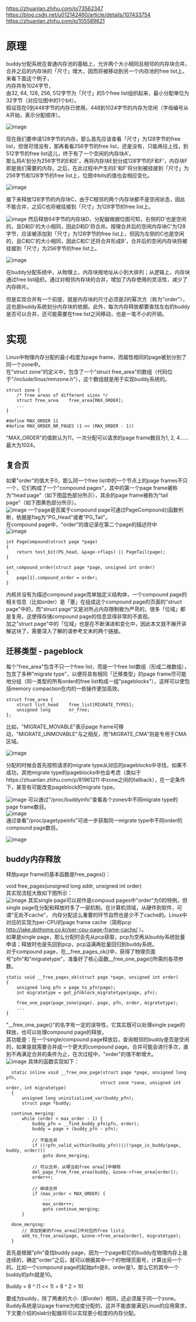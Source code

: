 https://zhuanlan.zhihu.com/p/73562347  
https://blog.csdn.net/u012142460/article/details/107433754    
https://zhuanlan.zhihu.com/p/105589621
# 原理 #   
buddy分配系统在普通内存池的基础上，允许两个大小相同且相邻的内存块合并，合并之后的内存块的「尺寸」增大，因而将被移动到另一个内存池的free list上。  
来看下面这个例子，  
内存共有1024字节，  
由32, 64, 128, 256, 512字节为「尺寸」的5个free list组织起来，最小分配单位为32字节（对应位图中的1个bit）。  
假设现在0到448字节的内存已使用，448到1024字节的内存为空闲（字母编号从A开始，表示分配顺序）。     

![image](https://user-images.githubusercontent.com/20179983/132301800-d39526d4-2e3e-43a5-a649-0438fe159168.png)


现在我们要申请128字节的内存，那么首先应该查看「尺寸」为128字节的free list，但很可惜没有，那再看看256字节的free list，还是没有，只能再往上找，到512字节的free list这儿，终于有了一个空闲的内存块A'。  
那么将A'划分为256字节的E和E'，再将内存块E划分成128字节的F和F'，内存块F即是我们需要的内存。之后，在此过程中产生的E'和F'将分别被挂接到「尺寸」为256字节和128字节的free list上，位图中bits的值也会相应变化。  

![image](https://user-images.githubusercontent.com/20179983/132301970-1adb5392-5fe4-40e3-a2d9-e7b9ede32756.png)

接下来释放128字节的内存块C，由于C相邻的两个内存块都不是空闲状态，因此不能合并，之后C也将被挂接到「尺寸」为128字节的free list上。  

![image](https://user-images.githubusercontent.com/20179983/132302017-de5a5e43-de68-4165-942a-247847c4be3a.png)
然后释放64字节的内存块D，分配器根据位图可知，右侧的D'也是空闲的，且D和D'的大小相同，因此D和D'将合并。按理合并后的空闲内存块C'为128字节，应该被添加到「尺寸」为128字节的free list上，但因为左侧的C也是空闲的，且C和C'的大小相同，因此C和C'还将合并形成B'，合并后的空闲内存块将被挂接到「尺寸」为256字节的free list上。  

![image](https://user-images.githubusercontent.com/20179983/132302076-b8d2ff07-1778-4a01-9a4b-d5588fe4ae50.png)

在buddy分配系统中，从物理上，内存块按地址从小到大排列；从逻辑上，内存块通过free list组织。通过对相邻内存块的合并，增加了内存使用的灵活性，减少了内存碎片。  

但是实现合并有一个前提，就是内存块的尺寸必须是2的幂次方（称为"order"），这也是buddy系统划分内存块的依据。此外，每次内存释放都要查找左右的buddy是否可以合并，还可能需要在free list之间移动，也是一笔不小的开销。  

# 实现 #  
Linux中物理内存分配的最小粒度为page frame，而属性相同的page被划分到了同一个zone中。  
在"struct zone"的定义中，包含了一个"struct free_area"的数组（代码位于"/include/linux/mmzone.h"），这个数组就是用于实现buddy系统的。  

    struct zone {
        /* free areas of different sizes */
        struct free_area    free_area[MAX_ORDER];
        ...
    }

    #define MAX_ORDER 11
    #define MAX_ORDER_NR_PAGES (1 << (MAX_ORDER - 1))
    
"MAX_ORDER"的值默认为11，一次分配可以请求的page frame数目为1, 2, 4……最大为1024。  

## 复合页 ##  
如果"order"的值大于0，那么同一个free list中的一个节点上的page frames不只一个，它们构成了一个"compound pages"，其中的第一个page frame被称为"head page"（如下图蓝色部分所示），其余的page frame被称为"tail page"（如下图黄色部分所示）。  
![image](https://user-images.githubusercontent.com/20179983/132304791-f90935d8-a46f-4276-9526-21e149116068.png)
一个page是否属于compound page可通过PageCompound()函数判断，依据是flag为"PG_Head"或者"PG_Tail"。  
在compound page中，"order"的值记录在第二个page的描述符中    
![image](https://user-images.githubusercontent.com/20179983/132309584-b8aa4d72-962c-4078-82d0-a0a67cc5a414.png)


    int PageCompound(struct page *page)
    {
        return test_bit(PG_head, &page->flags) || PageTail(page);
    }

    set_compound_order(struct page *page, unsigned int order)
    {
        page[1].compound_order = order;
    }

内核并没有为描述compound page而单独定义结构体，一个compound page的相关信息（比如order）是「塞」在组成这个compound page的页面的"struct page"中的，而"struct page"又是对所占内存限制极为严苛的，很多「位域」都是复用，这使得存储compound page的信息显得非常的不直观。  
加之"struct page"中的「位域」也是在不断演进和变化中，因此本文就不展开讲解这块了，需要深入了解的请参考文末的两个链接。  

## 迁移类型 - pageblock ##  
每个"free_area"包含不只一个free list，而是一个free list数组（形成二维数组），包含了多种"migrate type"，以便将具有相同「迁移类型」的page frame尽可能地分组（同一类型的所有order的free list构成一组"pageblocks"），这样可以使包括memory compaction在内的一些操作更加高效。  

    struct free_area {
        struct list_head    free_list[MIGRATE_TYPES];
        unsigned long       nr_free;
    };

比如，"MIGRATE_MOVABLE"表示page frame可移动，"MIGRATE_UNMOVABLE"与之相反，而"MIGRATE_CMA"则是专用于CMA区域。  

![image](https://user-images.githubusercontent.com/20179983/132310019-c84b65e4-4f73-4a5b-88f8-2eaa12bd8427.png)

分配的时候会首先按照请求的migrate type从对应的pageblocks中寻找，如果不成功，其他migrate type的pageblocks中也会考虑（类似于https://zhuanlan.zhihu.com/p/81961211 中zone之间的fallback），在一定条件下，甚至有可能改变pageblock的migrate type。   

![image](https://user-images.githubusercontent.com/20179983/132310191-9babac89-dc5d-4ab2-8fff-61a432b5ae0c.png)
可以通过"/proc/buddyinfo"查看各个zones中不同migrate type的page frame数目。    
![image](https://user-images.githubusercontent.com/20179983/132310228-7a7f4ad6-81a3-41da-98cf-19be0f4fd3da.png)  
通过查看"/proc/pagetypeinfo"可进一步获取同一migrate type中不同order的compound page数目。  

![image](https://user-images.githubusercontent.com/20179983/132310270-d4e92f25-f8a2-407f-ae45-e54a89c82ae6.png)

## buddy内存释放 ##  
释放page frame的基本函数是free_pages()：  

void free_pages(unsigned long addr, unsigned int order)  
其实现流程大致如下图所示：  
![image](https://user-images.githubusercontent.com/20179983/132310416-2609ae5d-ebf3-430a-9f90-e1d2ceedd6ab.png)
其实single page可以视作是compoud pages中"order"为0的特例，但single page在分配和释放时多了一层机制。在计算机领域，从硬件到软件，可谓“无处不cache”，  内存分配这么重要的环节自然也是少不了cache的。Linux中对应的实现为per-CPU的page frame cache（简称pcp http://jake.dothome.co.kr/per-cpu-page-frame-cache/ ）。   
如果是single page，那么分配时会先从pcp获取，pcp为空再从buddy系统批量申请；释放时也是先回到pcp，pcp溢满再批量回归到buddy系统。  
对于compound page，在__free_pages_ok()中，获得了物理页面号"pfn"和"migratetype"，准备好了核心函数__free_one_page()所需的各项参数。  

    static void __free_pages_ok(struct page *page, unsigned int order)
    {
        unsigned long pfn = page_to_pfn(page);
        int migratetype = get_pfnblock_migratetype(page, pfn);

        free_one_page(page_zone(page), page, pfn, order, migratetype);
        ...
    }
  
"\_\_free_one_page()"的名字有一定的误导性，它其实既可以处理single page的释放，也可以处理compound page的释放，  
其功能是：在一个single/compound page释放后，查询相邻的buddy是否是空闲的，如果是就需要合并成一个更大的compound page。合并可能会进行多次，直到不再满足合并的条件为止，在次过程中，"order"的值不断增大。  
![image](https://user-images.githubusercontent.com/20179983/132311061-381dec63-57c1-4fa8-bcd9-e7e77456a314.png)
具体的函数实现如下：  

      static inline void __free_one_page(struct page *page, unsigned long pfn,
                                        struct zone *zone, unsigned int order, int migratetype)
      {
          unsigned long uninitialized_var(buddy_pfn);
          struct page *buddy;

      continue_merging:
          while (order < max_order - 1) {
              buddy_pfn = __find_buddy_pfn(pfn, order);
              buddy = page + (buddy_pfn - pfn);

              // 不能合并
              if ((!pfn_valid_within(buddy_pfn))||(!page_is_buddy(page, buddy, order)))
                  goto done_merging;

              // 可以合并，从哪当前free area[]中移除
              del_page_from_free_area(buddy, &zone->free_area[order]);
              order++;

              // 继续合并
              if (max_order < MAX_ORDER) {
                  ...
                  max_order++;
                  goto continue_merging;
          }

      done_merging:
          // 添加到新的free_area[]中对应的free list上
          add_to_free_area(page, &zone->free_area[order], migratetype);
      }

首先是根据"pfn"查找buddy page，因为一个page和它的buddy在物理内存上是连续的，确定"order"之后，就可以根据其中一个的物理页面号，计算出另一个的。比如一个compound page的起始pfn是8，order是1，那么它的其中一个buddy的pfn就是10。  

  Buddy = 8 ^ (1 << 1) = 8 ^ 2 = 10  
  
要成为buddy，除了两者的大小（即order）相同，还必须属于同一个zone。  
Buddy系统是以page frame为粒度分配的，这并不能直接满足Linux的应用需求，下文要介绍的slab分配器将可以实现更小粒度的内存分配。  




 
